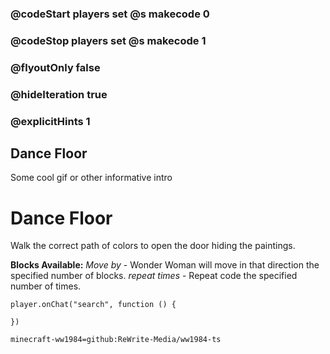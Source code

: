 ### @codeStart players set @s makecode 0
### @codeStop players set @s makecode 1

### @flyoutOnly false
### @hideIteration true 
### @explicitHints 1

## Dance Floor
Some cool gif or other informative intro

# Dance Floor
Walk the correct path of colors to open the door hiding the paintings.

**Blocks Available:**
*Move <direction> by <number>* - Wonder Woman will move in that direction the specified number of blocks.
*repeat <number> times* - Repeat code the specified number of times.

```ghost
player.onChat("search", function () {

})
```
```package
minecraft-ww1984=github:ReWrite-Media/ww1984-ts
```